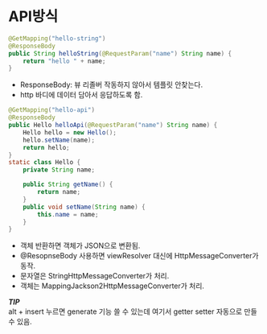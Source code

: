 # API방식
```java
@GetMapping("hello-string")
@ResponseBody
public String helloString(@RequestParam("name") String name) {
    return "hello " + name;
}
```
* ResponseBody: 뷰 리졸버 작동하지 않아서 템플릿 안찾는다. 
* http 바디에 데이터 담아서 응답하도록 함.

```java
@GetMapping("hello-api")
@ResponseBody
public Hello helloApi(@RequestParam("name") String name) {
    Hello hello = new Hello();
    hello.setName(name);
    return hello;
}
static class Hello {
    private String name;

    public String getName() {
        return name;
    }
    public void setName(String name) {
        this.name = name;
    }
}
```
* 객체 반환하면 객체가 JSON으로 변환됨.
* @ResopnseBody 사용하면 viewResolver 대신에 HttpMessageConverter가 동작.
* 문자열은 StringHttpMessageConverter가 처리.
* 객체는 MappingJackson2HttpMessageConverter가 처리.

***TIP***  
alt + insert 누르면 generate 기능 쓸 수 있는데 여기서 getter setter 자동으로 만들 수 있음.